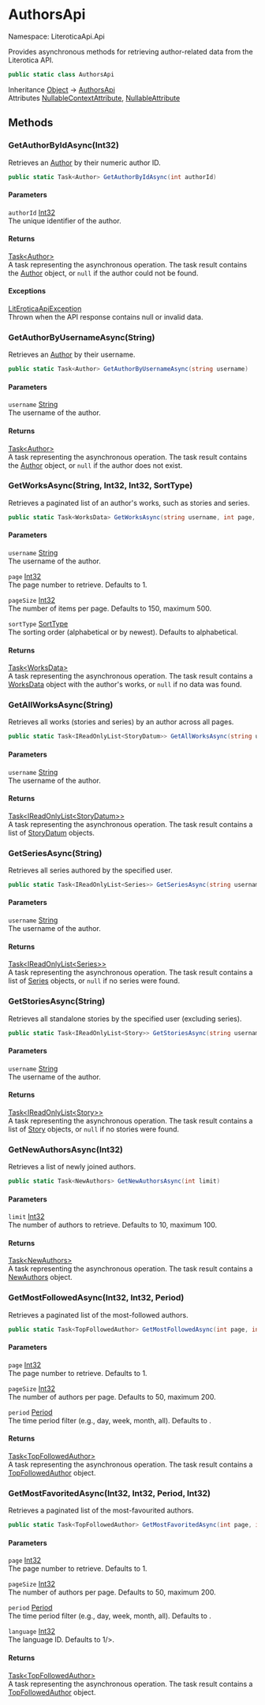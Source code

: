 # AuthorsApi

Namespace: LiteroticaApi.Api

Provides asynchronous methods for retrieving author-related data from the Literotica API.

```csharp
public static class AuthorsApi
```

Inheritance [Object](https://docs.microsoft.com/en-us/dotnet/api/system.object) → [AuthorsApi](./literoticaapi/api/authorsapi.md)<br>
Attributes [NullableContextAttribute](./system/runtime/compilerservices/nullablecontextattribute.md), [NullableAttribute](./system/runtime/compilerservices/nullableattribute.md)

## Methods

### **GetAuthorByIdAsync(Int32)**

Retrieves an [Author](./literoticaapi/dataobjects/author.md) by their numeric author ID.

```csharp
public static Task<Author> GetAuthorByIdAsync(int authorId)
```

#### Parameters

`authorId` [Int32](https://docs.microsoft.com/en-us/dotnet/api/system.int32)<br>
The unique identifier of the author.

#### Returns

[Task&lt;Author&gt;](https://docs.microsoft.com/en-us/dotnet/api/system.threading.tasks.task-1)<br>
A task representing the asynchronous operation. The task result contains the [Author](./literoticaapi/dataobjects/author.md) object,
 or `null` if the author could not be found.

#### Exceptions

[LitEroticaApiException](./literoticaapi/literoticaapiexception.md)<br>
Thrown when the API response contains null or invalid data.

### **GetAuthorByUsernameAsync(String)**

Retrieves an [Author](./literoticaapi/dataobjects/author.md) by their username.

```csharp
public static Task<Author> GetAuthorByUsernameAsync(string username)
```

#### Parameters

`username` [String](https://docs.microsoft.com/en-us/dotnet/api/system.string)<br>
The username of the author.

#### Returns

[Task&lt;Author&gt;](https://docs.microsoft.com/en-us/dotnet/api/system.threading.tasks.task-1)<br>
A task representing the asynchronous operation. The task result contains the [Author](./literoticaapi/dataobjects/author.md) object,
 or `null` if the author does not exist.

### **GetWorksAsync(String, Int32, Int32, SortType)**

Retrieves a paginated list of an author's works, such as stories and series.

```csharp
public static Task<WorksData> GetWorksAsync(string username, int page, int pageSize, SortType sortType)
```

#### Parameters

`username` [String](https://docs.microsoft.com/en-us/dotnet/api/system.string)<br>
The username of the author.

`page` [Int32](https://docs.microsoft.com/en-us/dotnet/api/system.int32)<br>
The page number to retrieve. Defaults to 1.

`pageSize` [Int32](https://docs.microsoft.com/en-us/dotnet/api/system.int32)<br>
The number of items per page. Defaults to 150, maximum 500.

`sortType` [SortType](./literoticaapi/types/sorttype.md)<br>
The sorting order (alphabetical or by newest). Defaults to alphabetical.

#### Returns

[Task&lt;WorksData&gt;](https://docs.microsoft.com/en-us/dotnet/api/system.threading.tasks.task-1)<br>
A task representing the asynchronous operation. The task result contains a [WorksData](./literoticaapi/dataobjects/worksdata.md) object
 with the author's works, or `null` if no data was found.

### **GetAllWorksAsync(String)**

Retrieves all works (stories and series) by an author across all pages.

```csharp
public static Task<IReadOnlyList<StoryDatum>> GetAllWorksAsync(string username)
```

#### Parameters

`username` [String](https://docs.microsoft.com/en-us/dotnet/api/system.string)<br>
The username of the author.

#### Returns

[Task&lt;IReadOnlyList&lt;StoryDatum&gt;&gt;](https://docs.microsoft.com/en-us/dotnet/api/system.threading.tasks.task-1)<br>
A task representing the asynchronous operation. The task result contains a list of [StoryDatum](./literoticaapi/dataobjects/storydatum.md) objects.

### **GetSeriesAsync(String)**

Retrieves all series authored by the specified user.

```csharp
public static Task<IReadOnlyList<Series>> GetSeriesAsync(string username)
```

#### Parameters

`username` [String](https://docs.microsoft.com/en-us/dotnet/api/system.string)<br>
The username of the author.

#### Returns

[Task&lt;IReadOnlyList&lt;Series&gt;&gt;](https://docs.microsoft.com/en-us/dotnet/api/system.threading.tasks.task-1)<br>
A task representing the asynchronous operation. The task result contains a list of [Series](./literoticaapi/dataobjects/series.md) objects,
 or `null` if no series were found.

### **GetStoriesAsync(String)**

Retrieves all standalone stories by the specified user (excluding series).

```csharp
public static Task<IReadOnlyList<Story>> GetStoriesAsync(string username)
```

#### Parameters

`username` [String](https://docs.microsoft.com/en-us/dotnet/api/system.string)<br>
The username of the author.

#### Returns

[Task&lt;IReadOnlyList&lt;Story&gt;&gt;](https://docs.microsoft.com/en-us/dotnet/api/system.threading.tasks.task-1)<br>
A task representing the asynchronous operation. The task result contains a list of [Story](./literoticaapi/dataobjects/story.md) objects,
 or `null` if no stories were found.

### **GetNewAuthorsAsync(Int32)**

Retrieves a list of newly joined authors.

```csharp
public static Task<NewAuthors> GetNewAuthorsAsync(int limit)
```

#### Parameters

`limit` [Int32](https://docs.microsoft.com/en-us/dotnet/api/system.int32)<br>
The number of authors to retrieve. Defaults to 10, maximum 100.

#### Returns

[Task&lt;NewAuthors&gt;](https://docs.microsoft.com/en-us/dotnet/api/system.threading.tasks.task-1)<br>
A task representing the asynchronous operation. The task result contains a [NewAuthors](./literoticaapi/dataobjects/newauthors.md) object.

### **GetMostFollowedAsync(Int32, Int32, Period)**

Retrieves a paginated list of the most-followed authors.

```csharp
public static Task<TopFollowedAuthor> GetMostFollowedAsync(int page, int pageSize, Period period)
```

#### Parameters

`page` [Int32](https://docs.microsoft.com/en-us/dotnet/api/system.int32)<br>
The page number to retrieve. Defaults to 1.

`pageSize` [Int32](https://docs.microsoft.com/en-us/dotnet/api/system.int32)<br>
The number of authors per page. Defaults to 50, maximum 200.

`period` [Period](./literoticaapi/types/period.md)<br>
The time period filter (e.g., day, week, month, all). Defaults to .

#### Returns

[Task&lt;TopFollowedAuthor&gt;](https://docs.microsoft.com/en-us/dotnet/api/system.threading.tasks.task-1)<br>
A task representing the asynchronous operation. The task result contains a [TopFollowedAuthor](./literoticaapi/dataobjects/topfollowedauthor.md) object.

### **GetMostFavoritedAsync(Int32, Int32, Period, Int32)**

Retrieves a paginated list of the most-favourited authors.

```csharp
public static Task<TopFollowedAuthor> GetMostFavoritedAsync(int page, int pageSize, Period period, int language)
```

#### Parameters

`page` [Int32](https://docs.microsoft.com/en-us/dotnet/api/system.int32)<br>
The page number to retrieve. Defaults to 1.

`pageSize` [Int32](https://docs.microsoft.com/en-us/dotnet/api/system.int32)<br>
The number of authors per page. Defaults to 50, maximum 200.

`period` [Period](./literoticaapi/types/period.md)<br>
The time period filter (e.g., day, week, month, all). Defaults to .

`language` [Int32](https://docs.microsoft.com/en-us/dotnet/api/system.int32)<br>
The language ID. Defaults to 1/&gt;.

#### Returns

[Task&lt;TopFollowedAuthor&gt;](https://docs.microsoft.com/en-us/dotnet/api/system.threading.tasks.task-1)<br>
A task representing the asynchronous operation. The task result contains a [TopFollowedAuthor](./literoticaapi/dataobjects/topfollowedauthor.md) object.
